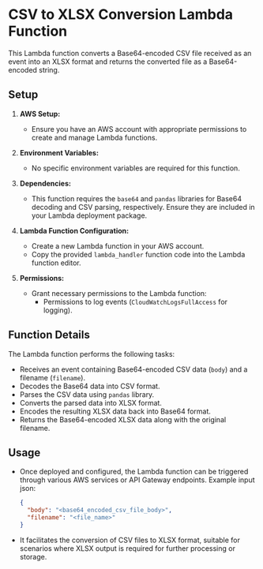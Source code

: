 # CSV to XLSX Conversion Lambda Function

This Lambda function converts a Base64-encoded CSV file received as an event into an XLSX format and returns the converted file as a Base64-encoded string.

## Setup

1. **AWS Setup:**
   - Ensure you have an AWS account with appropriate permissions to create and manage Lambda functions.

2. **Environment Variables:**
   - No specific environment variables are required for this function.

3. **Dependencies:**
   - This function requires the `base64` and `pandas` libraries for Base64 decoding and CSV parsing, respectively. Ensure they are included in your Lambda deployment package.

4. **Lambda Function Configuration:**
   - Create a new Lambda function in your AWS account.
   - Copy the provided `lambda_handler` function code into the Lambda function editor.

5. **Permissions:**
   - Grant necessary permissions to the Lambda function:
     - Permissions to log events (`CloudWatchLogsFullAccess` for logging).

## Function Details

The Lambda function performs the following tasks:

- Receives an event containing Base64-encoded CSV data (`body`) and a filename (`filename`).
- Decodes the Base64 data into CSV format.
- Parses the CSV data using `pandas` library.
- Converts the parsed data into XLSX format.
- Encodes the resulting XLSX data back into Base64 format.
- Returns the Base64-encoded XLSX data along with the original filename.

## Usage

- Once deployed and configured, the Lambda function can be triggered through various AWS services or API Gateway endpoints.
Example input json:
   ```json
   {
     "body": "<base64_encoded_csv_file_body>",
     "filename": "<file_name>"
   }
   ```
- It facilitates the conversion of CSV files to XLSX format, suitable for scenarios where XLSX output is required for further processing or storage.
